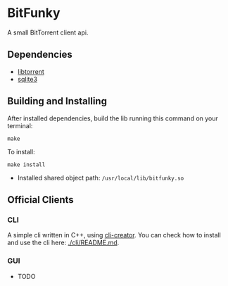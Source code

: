 # BitFunky

A small BitTorrent client api.

## Dependencies

- [libtorrent](http://www.libtorrent.org/index.html)
- [sqlite3](https://www.sqlite.org/index.html)

## Building and Installing

After installed dependencies, build the lib running this command on your terminal:

```shell
make
```

To install:

```shell
make install
```

- Installed shared object path: `/usr/local/lib/bitfunky.so`

## Official Clients

### CLI

A simple cli written in C++, using [cli-creator](https://github.com/Raisess/cli-creator).
You can check how to install and use the cli here: [./cli/README.md](./cli/README.md).

### GUI

- TODO
